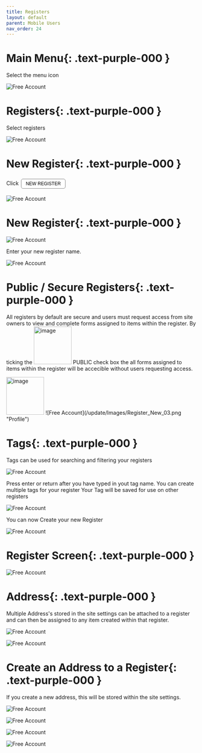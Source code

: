 ```yaml
---
title: Registers
layout: default
parent: Mobile Users
nav_order: 24
---
```

<html>
<head>
<style>
.button {
  padding: 5px 12px;
  text-align: center;
  text-decoration: none;
  display: inline-block;
  font-size: 12px;
  margin: 4px 2px;
  cursor: pointer; }
.button1 {background-color: #000000;} /* Black */
.button2 {background-color: white;}
.button3 {background-color: red;}
.button4 {background-color: #4338CA;} /* MrQR Purple */
.button5 {background-color: white;}
.button1 {color: white;}
.button2 {color: black;}
.button3 {color: white;}
.button4 {color: white;}
.button5 {color: black;}
.button1 {border: none;}
.button2 {border: 1px solid grey}
.button3 {border: none;}
.button4 {border: none;}
.button5 {border: 1px;}  /* MrQR Purple */
.button5 {border-color: #4338CA;}  /* MrQR Purple */ 
.button1 {border-radius: 5px;}
.button2 {border-radius: 5px;}
.button3 {border-radius: 12px;}
.button4 {border-radius: 12px;}
.button5 {border-radius: 12px;}
  
</style>
</head>
</html>


# **Main Menu**{: .text-purple-000 }
Select the menu icon

![Free Account](/update/Images/MrQR_Mobile_MainMenu.png "Profile")

# **Registers**{: .text-purple-000 }
Select registers

![Free Account](/update/Images/MrQR_Mobile_MainMenu_Registers.png "Profile")

# **New Register**{: .text-purple-000 }
Click <button class="button button2">NEW REGISTER</button>

![Free Account](/update/Images/Register_New.png "Profile")

# **New Register**{: .text-purple-000 }

![Free Account](/update/Images/Register_New_01.png "Profile")

Enter your new register name.

![Free Account](/update/Images/Register_New_02.png "Profile")


# **Public / Secure Registers**{: .text-purple-000 }
All registers by default are secure and users must request access from site owners to view and complete forms assigned to items within the register.
By ticking the <img width="100" alt="image" src="https://docs.mrqr.me/update/Images/CheckBox.png"> PUBLIC check box the all forms assigned to items within the register will be accecible without users requesting access.



<img width="100" alt="image" src="https://docs.mrqr.me/update/Images/CheckBox.png">
![Free Account](/update/Images/Register_New_03.png "Profile")

# **Tags**{: .text-purple-000 }

Tags can be used for searching and filtering your registers 

![Free Account](/update/Images/Register_New_04.png "Profile")

Press enter or return after you have typed in yout tag name.
You can create multiple tags for your register
Your Tag will be saved for use on other registers

![Free Account](/update/Images/Register_New_07.png "Profile")

You can now Create your new Register

![Free Account](/update/Images/Register_New_06.png "Profile")

# **Register Screen**{: .text-purple-000 }

![Free Account](/update/Images/Register_New_08.png "Profile")

# **Address**{: .text-purple-000 }

Multiple Address's stored in the site settings can be attached to a register and can then be assigned to any item created within that register.

![Free Account](/update/Images/Register_New_09.png "Profile")

![Free Account](/update/Images/Register_New_10.png "Profile")

# **Create an Address to a Register**{: .text-purple-000 }
If you create a new address, this will be stored within the site settings.

![Free Account](/update/Images/Register_New_11.png "Profile")

![Free Account](/update/Images/Register_New_12.png "Profile")

![Free Account](/update/Images/Register_New_13.png "Profile")

![Free Account](/update/Images/Register_New_14.png "Profile")
